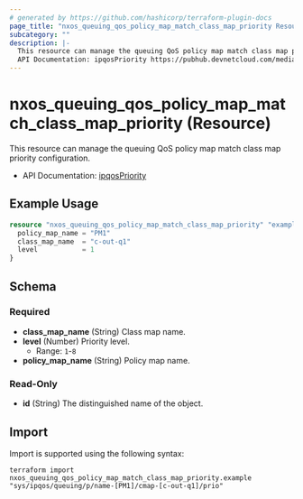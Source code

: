 ```yaml
---
# generated by https://github.com/hashicorp/terraform-plugin-docs
page_title: "nxos_queuing_qos_policy_map_match_class_map_priority Resource - terraform-provider-nxos"
subcategory: ""
description: |-
  This resource can manage the queuing QoS policy map match class map priority configuration.
  API Documentation: ipqosPriority https://pubhub.devnetcloud.com/media/dme-docs-10-2-2/docs/Qos/ipqos:Priority/
---
```


# nxos_queuing_qos_policy_map_match_class_map_priority (Resource)

This resource can manage the queuing QoS policy map match class map priority configuration.

- API Documentation: [ipqosPriority](https://pubhub.devnetcloud.com/media/dme-docs-10-2-2/docs/Qos/ipqos:Priority/)

## Example Usage

```terraform
resource "nxos_queuing_qos_policy_map_match_class_map_priority" "example" {
  policy_map_name = "PM1"
  class_map_name  = "c-out-q1"
  level           = 1
}
```

<!-- schema generated by tfplugindocs -->
## Schema

### Required

- **class_map_name** (String) Class map name.
- **level** (Number) Priority level.
  - Range: `1`-`8`
- **policy_map_name** (String) Policy map name.

### Read-Only

- **id** (String) The distinguished name of the object.

## Import

Import is supported using the following syntax:

```shell
terraform import nxos_queuing_qos_policy_map_match_class_map_priority.example "sys/ipqos/queuing/p/name-[PM1]/cmap-[c-out-q1]/prio"
```
